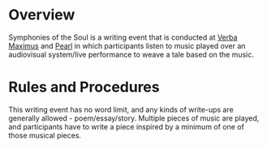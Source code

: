 <!-- TITLE: Symphonies Of The Soul-->
<!-- SUBTITLE: When words fail, music speaks-->

# Overview 
Symphonies of the Soul is a writing event that is conducted at [Verba Maximus](/fests/vm) and [Pearl](/fests/pearl) in which participants listen to music played over an audiovisual system/live performance to weave a tale based on the music.

# Rules and Procedures
This writing event has no word limit, and any kinds of write-ups are generally allowed - poem/essay/story. Multiple pieces of music are played, and participants have to write a piece inspired by a minimum of one of those musical pieces.